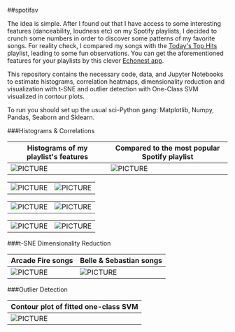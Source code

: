 ##spotifav

The idea is simple. After I found out that I have access to some interesting features (danceability, loudness etc) on my Spotify playlists, I decided to crunch some numbers in order to discover some patterns of my favorite songs. For reality check, I compared my songs with the [Today's Top Hits](https://open.spotify.com/user/spotify/playlist/5FJXhjdILmRA2z5bvz4nzf) playlist, leading to some fun observations. You can get the aforementioned features for your playlists by this clever [Echonest app](http://static.echonest.com/SortYourMusic/).

This repository contains the necessary code, data, and Jupyter Notebooks to estimate histograms, correlation heatmaps, dimensionality reduction and visualization with t-SNE and outlier detection with One-Class SVM visualized in contour plots. 

To run you should set up the usual sci-Python gang: Matplotlib, Numpy, Pandas, Seaborn and Sklearn. 

###Histograms & Correlations

| Histograms of my playlist's features | Compared to the most popular Spotify playlist |
| ------------- | ------------- |
| ![PICTURE](https://github.com/sdimi/spotifav/blob/master/Figures/histograms.png)  | ![PICTURE](https://github.com/sdimi/spotifav/blob/master/Figures/histograms%20comparison.png)  |

|   |   | 
| ------------- | ------------- |
| ![PICTURE](https://github.com/sdimi/spotifav/blob/master/Figures/Acousticness%20Loudness%20Corr.png)  | ![PICTURE](https://github.com/sdimi/spotifav/blob/master/Figures/Danceability%20Valence%20Corr.png)  |

|   |   | 
| ------------- | ------------- |
| ![PICTURE](https://github.com/sdimi/spotifav/blob/master/Figures/Energy%20Acousticness%20Corr.png)  | ![PICTURE](https://github.com/sdimi/spotifav/blob/master/Figures/Energy%20Loudness%20Correlation.png)  |

|   |   | 
| ------------- | ------------- | 
| ![PICTURE](https://github.com/sdimi/spotifav/blob/master/Figures/Energy%20Valence%20Corr.png)  | ![PICTURE](https://github.com/sdimi/spotifav/blob/master/Figures/Popularity%20Energy%20Corr.png)  |

###t-SNE Dimensionality Reduction

| Arcade Fire songs | Belle & Sebastian songs |
| ------------- | ------------- |
| ![PICTURE](https://github.com/sdimi/spotifav/blob/master/Figures/tsne%20arcade%20fire.png)  | ![PICTURE](https://github.com/sdimi/spotifav/blob/master/Figures/tsne%20belle%20sebastian.png)  |

###Outlier Detection 

| Contour plot of fitted one-class SVM  |
| -------------  |
| ![PICTURE](https://github.com/sdimi/spotifav/blob/master/Figures/one%20class%20plot.png)  |
